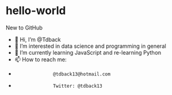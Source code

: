 # hello-world
New to GitHub
- 👋 Hi, I’m @Tdback
- 👀 I’m interested in data science and programming in general
- 🌱 I’m currently learning JavaScript and re-learning Python
- 📫 How to reach me: 
-                   @tdback13@hotmail.com
-                   Twitter: @tdback13
